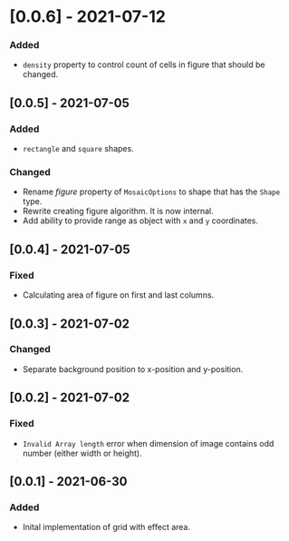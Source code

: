# [0.0.6] - 2021-07-12

### Added

- `density` property to control count of cells in figure that should be changed.

## [0.0.5] - 2021-07-05

### Added

- `rectangle` and `square` shapes.

### Changed

- Rename _figure_ property of `MosaicOptions` to shape that has the `Shape` type.
- Rewrite creating figure algorithm. It is now internal.
- Add ability to provide range as object with `x` and `y` coordinates.

## [0.0.4] - 2021-07-05

### Fixed

- Calculating area of figure on first and last columns.

## [0.0.3] - 2021-07-02

### Changed

- Separate background position to x-position and y-position.

## [0.0.2] - 2021-07-02

### Fixed

- `Invalid Array length` error when dimension of image contains odd number (either width or height).

## [0.0.1] - 2021-06-30

### Added

- Inital implementation of grid with effect area.
